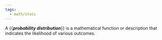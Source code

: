 ```yaml
---
tags:
  - math/stats
---
```

A {{***probability distribution***}} is a mathematical function or description that indicates the likelihood of various outcomes. <!--SR:!2023-11-28,1,230-->